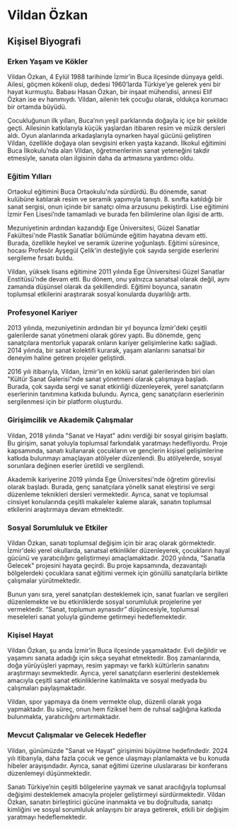 # Vildan Özkan

## Kişisel Biyografi

### Erken Yaşam ve Kökler

Vildan Özkan, 4 Eylül 1988 tarihinde İzmir’in Buca ilçesinde dünyaya geldi. Ailesi, göçmen kökenli olup, dedesi 1960’larda Türkiye’ye gelerek yeni bir hayat kurmuştu. Babası Hasan Özkan, bir inşaat mühendisi, annesi Elif Özkan ise ev hanımıydı. Vildan, ailenin tek çocuğu olarak, oldukça korumacı bir ortamda büyüdü.

Çocukluğunun ilk yılları, Buca’nın yeşil parklarında doğayla iç içe bir şekilde geçti. Ailesinin katkılarıyla küçük yaşlardan itibaren resim ve müzik dersleri aldı. Oyun alanlarında arkadaşlarıyla oynarken hayal gücünü geliştiren Vildan, özellikle doğaya olan sevgisini erken yaşta kazandı. İlkokul eğitimini Buca İlkokulu’nda alan Vildan, öğretmenlerinin sanat yeteneğini takdir etmesiyle, sanata olan ilgisinin daha da artmasına yardımcı oldu.

### Eğitim Yılları

Ortaokul eğitimini Buca Ortaokulu'nda sürdürdü. Bu dönemde, sanat kulübüne katılarak resim ve seramik yapımıyla tanıştı. 8. sınıfta katıldığı bir sanat sergisi, onun içinde bir sanatçı olma arzusunu pekiştirdi. Lise eğitimini İzmir Fen Lisesi’nde tamamladı ve burada fen bilimlerine olan ilgisi de arttı.

Mezuniyetinin ardından kazandığı Ege Üniversitesi, Güzel Sanatlar Fakültesi'nde Plastik Sanatlar bölümünde eğitim hayatına devam etti. Burada, özellikle heykel ve seramik üzerine yoğunlaştı. Eğitimi süresince, hocası Profesör Ayşegül Çelik'in desteğiyle çok sayıda sergide eserlerini sergileme fırsatı buldu.

Vildan, yüksek lisans eğitimine 2011 yılında Ege Üniversitesi Güzel Sanatlar Enstitüsü’nde devam etti. Bu dönem, onu yalnızca sanatsal olarak değil, aynı zamanda düşünsel olarak da şekillendirdi. Eğitimi boyunca, sanatın toplumsal etkilerini araştırarak sosyal konularda duyarlılığı arttı.

### Profesyonel Kariyer

2013 yılında, mezuniyetinin ardından bir yıl boyunca İzmir'deki çeşitli galerilerde sanat yönetmeni olarak görev yaptı. Bu dönemde, genç sanatçılara mentorluk yaparak onların kariyer gelişimlerine katkı sağladı. 2014 yılında, bir sanat kolektifi kurarak, yaşam alanlarını sanatsal bir deneyim haline getiren projeler geliştirdi.

2016 yılı itibarıyla, Vildan, İzmir’in en köklü sanat galerilerinden biri olan "Kültür Sanat Galerisi"nde sanat yönetmeni olarak çalışmaya başladı. Burada, çok sayıda sergi ve sanat etkinliği düzenleyerek, yerel sanatçıların eserlerinin tanıtımına katkıda bulundu. Ayrıca, genç sanatçıların eserlerinin sergilenmesi için bir platform oluşturdu.

### Girişimcilik ve Akademik Çalışmalar

Vildan, 2018 yılında "Sanat ve Hayat" adını verdiği bir sosyal girişim başlattı. Bu girişim, sanat yoluyla toplumsal farkındalık yaratmayı hedefliyordu. Proje kapsamında, sanatı kullanarak çocukların ve gençlerin kişisel gelişimlerine katkıda bulunmayı amaçlayan atölyeler düzenlendi. Bu atölyelerde, sosyal sorunlara değinen eserler üretildi ve sergilendi.

Akademik kariyerine 2019 yılında Ege Üniversitesi'nde öğretim görevlisi olarak başladı. Burada, genç sanatçılara yönelik sanat eleştirisi ve sergi düzenleme teknikleri dersleri vermektedir. Ayrıca, sanat ve toplumsal cinsiyet konularında çeşitli makaleler kaleme alarak, sanatın toplumsal etkilerini araştırmaya devam etmektedir.

### Sosyal Sorumluluk ve Etkiler

Vildan Özkan, sanatı toplumsal değişim için bir araç olarak görmektedir. İzmir'deki yerel okullarda, sanatsal etkinlikler düzenleyerek, çocukların hayal gücünü ve yaratıcılığını geliştirmeyi amaçlamaktadır. 2020 yılında, "Sanatla Gelecek" projesini hayata geçirdi. Bu proje kapsamında, dezavantajlı bölgelerdeki çocuklara sanat eğitimi vermek için gönüllü sanatçılarla birlikte çalışmalar yürütmektedir.

Bunun yanı sıra, yerel sanatçıları desteklemek için, sanat fuarları ve sergileri düzenlemekte ve bu etkinliklerde sosyal sorumluluk projelerine yer vermektedir. “Sanat, toplumun aynasıdır” düşüncesiyle, toplumsal meseleleri sanat yoluyla gündeme getirmeyi hedeflemektedir.

### Kişisel Hayat

Vildan Özkan, şu anda İzmir’in Buca ilçesinde yaşamaktadır. Evli değildir ve yaşamını sanata adadığı için sıkça seyahat etmektedir. Boş zamanlarında, doğa yürüyüşleri yapmayı, resim yapmayı ve farklı kültürlerin sanatını araştırmayı sevmektedir. Ayrıca, yerel sanatçıların eserlerini desteklemek amacıyla çeşitli sanat etkinliklerine katılmakta ve sosyal medyada bu çalışmaları paylaşmaktadır.

Vildan, spor yapmaya da önem vermekte olup, düzenli olarak yoga yapmaktadır. Bu süreç, onun hem fiziksel hem de ruhsal sağlığına katkıda bulunmakta, yaratıcılığını artırmaktadır.

### Mevcut Çalışmalar ve Gelecek Hedefler

Vildan, günümüzde "Sanat ve Hayat" girişimini büyütme hedefindedir. 2024 yılı itibarıyla, daha fazla çocuk ve gence ulaşmayı planlamakta ve bu konuda hibeler arayışındadır. Ayrıca, sanat eğitimi üzerine uluslararası bir konferans düzenlemeyi düşünmektedir.

Sanatı Türkiye’nin çeşitli bölgelerine yaymak ve sanat aracılığıyla toplumsal değişimi desteklemek amacıyla projeler geliştirmeyi sürdürmektedir. Vildan Özkan, sanatın birleştirici gücüne inanmakta ve bu doğrultuda, sanatçı kimliğini ve sosyal sorumluluk anlayışını bir araya getirerek, etkili bir değişim yaratmayı hedeflemektedir.